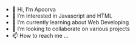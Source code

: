 - 👋 Hi, I’m Apoorva
- 👀 I’m interested in Javascript and HTML
- 🌱 I’m currently learning about Web Developing
- 💞️ I’m looking to collaborate on various projects
- 📫 How to reach me ...

<!---
apoorvapandey623/apoorvapandey623 is a ✨ special ✨ repository because its `README.md` (this file) appears on your GitHub profile.
You can click the Preview link to take a look at your changes.
--->

